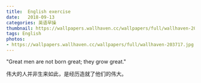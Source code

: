 ```yaml
---
title:  English exercise
date:   2018-09-13
categories: 英语早操
thumbnail: https://wallpapers.wallhaven.cc/wallpapers/full/wallhaven-203717.jpg
tags: English
photos:
- https://wallpapers.wallhaven.cc/wallpapers/full/wallhaven-203717.jpg
---
```


"Great men are not born great; they grow great."
<p>伟大的人并非生来如此，是经历造就了他们的伟大。</p>
